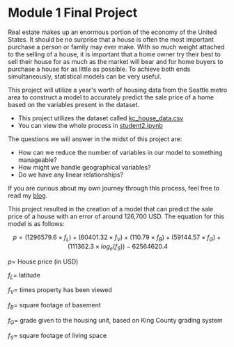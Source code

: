 # Module 1 Final Project

Real estate makes up an enormous portion of the economy of the United States. It should be no surprise that a house is often the most important purchase a person or family may ever make. With so much weight attached to the selling of a house, it is important that a home owner try their best to sell their house for as much as the market will bear and for home buyers to purchase a house for as little as possible. To achieve both ends simultaneously, statistical models can be very useful.

This project will utilize a year's worth of housing data from the Seattle metro area to construct a model to accurately predict the sale price of a home based on the variables present in the dataset. 

- This project utilizes the dataset called [kc_house_data.csv](kc_house_data.csv)
- You can view the whole process in [student2.ipynb](student2.ipynb)

The questions we will answer in the midst of this project are:

- How can we reduce the number of variables in our model to something manageable?
- How might we handle geographical variables?
- Do we have any linear relationships?

If you are curious about my own journey through this process, feel free to read my [blog](https://profparker.blogspot.com/).

This project resulted in the creation of a model that can predict the sale price of a house with an error of around 126,700 USD. The equation for this model is as follows:

$$p = (1296579.6 \times f_L) + (60401.32 \times f_V) + (110.79 \times f_B) + (59144.57 \times f_G) + (111362.3 \times log_e(f_S)) - 62564620.4$$

$p =$ House price (in USD)

$f_L =$ latitude

$f_V =$ times property has been viewed

$f_B =$ square footage of basement

$f_G =$ grade given to the housing unit, based on King County grading system

$f_S =$ square footage of living space
